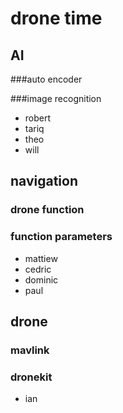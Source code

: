 # drone time

## AI

###auto encoder

###image recognition

- robert
- tariq
- theo
- will

## navigation

### drone function

### function parameters

- mattiew
- cedric
- dominic
- paul

## drone

### mavlink

### dronekit

- ian
